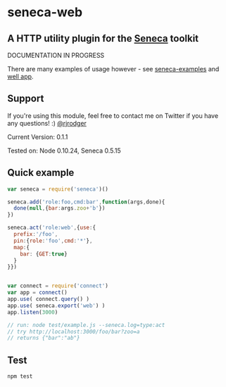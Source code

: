 # seneca-web

## A HTTP utility plugin for the [Seneca](http://senecajs.org) toolkit


DOCUMENTATION IN PROGRESS

There are many examples of usage however - see [seneca-examples](http://github.com/rjrodger/seneca-examples) and
[well app](http://github.com/nearform/well).




## Support

If you're using this module, feel free to contact me on Twitter if you
have any questions! :) [@rjrodger](http://twitter.com/rjrodger)

Current Version: 0.1.1

Tested on: Node 0.10.24, Seneca 0.5.15



## Quick example

```JavaScript
var seneca = require('seneca')()

seneca.add('role:foo,cmd:bar',function(args,done){
  done(null,{bar:args.zoo+'b'})
})

seneca.act('role:web',{use:{
  prefix:'/foo',
  pin:{role:'foo',cmd:'*'},
  map:{
    bar: {GET:true}
  }
}})


var connect = require('connect')
var app = connect()
app.use( connect.query() )
app.use( seneca.export('web') )
app.listen(3000)

// run: node test/example.js --seneca.log=type:act
// try http://localhost:3000/foo/bar?zoo=a
// returns {"bar":"ab"}
```


## Test

```sh
npm test
```



